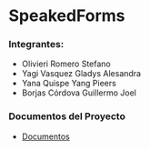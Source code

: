 # SpeakedForms

### Integrantes:
- Olivieri Romero Stefano
- Yagi Vasquez Gladys Alesandra
- Yana Quispe Yang Pieers
- Borjas Córdova Guillermo Joel

### Documentos del Proyecto
- [Documentos](https://drive.google.com/drive/folders/16EzSlluaipg9MsUUC8Gw2uXmGLxB5QeJ)
